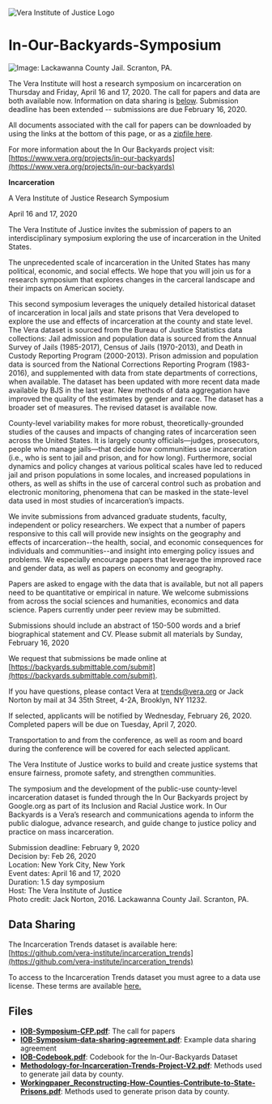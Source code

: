 ![Vera Institute of Justice Logo](https://github.com/vera-institute/In-Our-Backyards-Symposium/blob/master/vera-logo.png?raw=true)

# In-Our-Backyards-Symposium

![Image: Lackawanna County Jail. Scranton, PA.](https://github.com/vera-institute/In-Our-Backyards-Symposium/blob/master/iob-cfp-banner.Jpg?raw=true)

The Vera Institute will host a research symposium on incarceration on Thursday and Friday, April 16 and 17, 2020. The call for papers and data are both available now. Information on data sharing is [below](#datasharing). Submission deadline has been extended -- submissions are due February 16, 2020.

All documents associated with the call for papers can be downloaded by
using the links at the bottom of this page, or as a [zipfile here](https://github.com/vera-institute/In-Our-Backyards-Symposium/archive/master.zip).

For more information about the In Our Backyards project visit: 
[https://www.vera.org/projects/in-our-backyards](https://www.vera.org/projects/in-our-backyards)


**Incarceration**

A Vera Institute of Justice Research Symposium

April 16 and 17, 2020

The Vera Institute of Justice invites the submission of papers to an interdisciplinary symposium exploring the use of incarceration in the United States.

The unprecedented scale of incarceration in the United States has many political, economic, and social effects. We hope that you will join us for a research symposium that explores changes in the carceral landscape and their impacts on American society.

This second symposium leverages the uniquely detailed historical dataset of incarceration in local jails and state prisons that Vera developed to explore the use and effects of incarceration at the county and state level. The Vera dataset is sourced from the Bureau of Justice Statistics data collections: Jail admission and population data is sourced from the Annual Survey of Jails (1985-2017), Census of Jails (1970-2013), and Death in Custody Reporting Program (2000-2013). Prison admission and population data is sourced from the National Corrections Reporting Program (1983-2016), and supplemented with data from state departments of corrections, when available. The dataset has been updated with more recent data made available by BJS in the last year. New methods of data aggregation have improved the quality of the estimates by gender and race. The dataset has a broader set of measures. The revised dataset is available now. 

County-level variability makes for more robust, theoretically-grounded studies of the causes and impacts of changing rates of incarceration seen across the United States. It is largely county officials—judges, prosecutors, people who manage jails—that decide how communities use incarceration (i.e., who is sent to jail and prison, and for how long). Furthermore, social dynamics and policy changes at various political scales have led to reduced jail and prison populations in some locales, and increased populations in others, as well as shifts in the use of carceral control such as probation and electronic monitoring,  phenomena that can be masked in the state-level data used in most studies of incarceration’s impacts.

We invite submissions from advanced graduate students, faculty, independent or policy researchers. We expect that a number of papers responsive to this call will provide new insights on the geography and effects of incarceration--the health, social, and economic consequences for individuals and communities--and insight into emerging policy issues and problems. We especially encourage papers that leverage the improved race and gender data, as well as papers on economy and geography. 

Papers are asked to engage with the data that is available, but not all papers need to be quantitative or empirical in nature. We welcome submissions from across the social sciences and humanities, economics and data science. Papers currently under peer review may be submitted.

Submissions should include an abstract of 150-500 words and a brief biographical statement and CV. Please submit all materials by Sunday, February 16, 2020


We request that submissions be made online at [https://backyards.submittable.com/submit](https://backyards.submittable.com/submit).

If you have questions, please contact Vera at trends@vera.org or Jack Norton by mail at 34 35th Street, 4-2A, Brooklyn, NY 11232.

If selected, applicants will be notified by Wednesday, February 26, 2020. Completed papers will be due on Tuesday, April 7, 2020.

Transportation to and from the conference, as well as room and board during the conference will be covered for each selected applicant.

The Vera Institute of Justice works to build and create justice systems that ensure fairness, promote safety, and strengthen communities.


The symposium and the development of the public-use county-level incarceration dataset is funded through the In Our Backyards project by Google.org as part of its Inclusion and Racial Justice work. In Our Backyards is a Vera’s research and communications agenda to inform the public dialogue, advance research, and guide change to justice policy and practice on mass incarceration.

Submission deadline: February 9, 2020 <br>
Decision by: Feb 26, 2020 <br>
Location: New York City, New York <br>
Event dates: April 16 and 17, 2020 <br>
Duration: 1.5 day symposium <br>
Host: The Vera Institute of Justice <br>
Photo credit: Jack Norton, 2016. Lackawanna County Jail. Scranton, PA. <br>

## Data Sharing<a name="datasharing"></a>
The Incarceration Trends dataset is available here: [https://github.com/vera-institute/incarceration_trends](https://github.com/vera-institute/incarceration_trends) 

To access to the Incarceration Trends dataset you must agree to a data use license. These terms are available [here.](https://github.com/vera-institute/incarceration_trends/blob/master/License.md)


## Files

- **[IOB-Symposium-CFP.pdf](https://github.com/vera-institute/In-Our-Backyards-Symposium/blob/master/IOB-Symposium-CFP.pdf?raw=true)**: The call for papers
- **[IOB-Symposium-data-sharing-agreement.pdf](https://github.com/vera-institute/In-Our-Backyards-Symposium/blob/master/IOB-Symposium-data-sharing-agreement.pdf?raw=true)**: Example data sharing agreement
- **[IOB-Codebook.pdf](https://github.com/vera-institute/In-Our-Backyards-Symposium/blob/master/IOB-Codebook.pdf?raw=true)**: Codebook for the In-Our-Backyards Dataset
- **[Methodology-for-Incarceration-Trends-Project-V2.pdf](https://github.com/vera-institute/In-Our-Backyards-Symposium/blob/master/Methodology-for-Incarceration-Trends-Project-V2.pdf?raw=true)**: Methods used to generate jail data by county.
- **[Workingpaper_Reconstructing-How-Counties-Contribute-to-State-Prisons.pdf](https://github.com/vera-institute/In-Our-Backyards-Symposium/blob/master/Workingpaper_Reconstructing-How-Counties-Contribute-to-State-Prisons.pdf?raw=true)**: Methods used to generate prison data by county.
